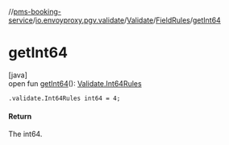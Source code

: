 //[pms-booking-service](../../../../index.md)/[io.envoyproxy.pgv.validate](../../index.md)/[Validate](../index.md)/[FieldRules](index.md)/[getInt64](get-int64.md)

# getInt64

[java]\
open fun [getInt64](get-int64.md)(): [Validate.Int64Rules](../-int64-rules/index.md)

`.validate.Int64Rules int64 = 4;`

#### Return

The int64.